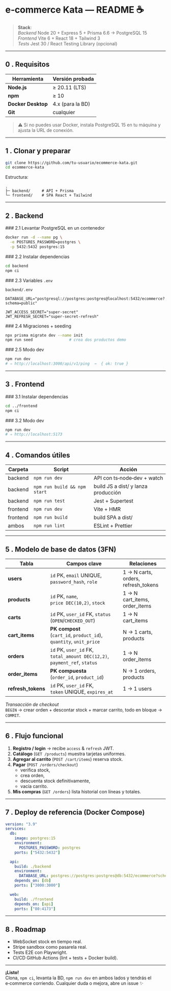 # e‑commerce Kata — README ☕

> **Stack**:  
> *Backend* Node 20 + Express 5 + Prisma 6.6 → PostgreSQL 15  
> *Frontend* Vite 6 + React 18 + Tailwind 3  
> *Tests* Jest 30 / React Testing Library (opcional)

---

## 0 . Requisitos

| Herramienta | Versión probada |
|-------------|-----------------|
| **Node.js** | ≥ 20.11 (LTS) |
| **npm**     | ≥ 10 |
| **Docker Desktop** | 4.x (para la BD) |
| **Git**     | cualquier |

> ⚠️ Si no puedes usar Docker, instala PostgreSQL 15 en tu máquina y ajusta la URL de conexión.

---

## 1 . Clonar y preparar

```bash
git clone https://github.com/tu‑usuario/ecommerce-kata.git
cd ecommerce-kata
```

Estructura:

```
.
├─ backend/     # API + Prisma
└─ frontend/    # SPA React + Tailwind
```

---

## 2 . Backend

### 2.1 Levantar PostgreSQL en un contenedor

```bash
docker run -d --name pg \
  -e POSTGRES_PASSWORD=postgres \
  -p 5432:5432 postgres:15
```

### 2.2 Instalar dependencias

```bash
cd backend
npm ci
```

### 2.3 Variables `.env`

`backend/.env`

```
DATABASE_URL="postgresql://postgres:postgres@localhost:5432/ecommerce?schema=public"

JWT_ACCESS_SECRET="super‑secret"
JWT_REFRESH_SECRET="super‑secret‑refresh"
```

### 2.4 Migraciones + seeding

```bash
npx prisma migrate dev --name init
npm run seed                # crea dos productos demo
```

### 2.5 Modo dev

```bash
npm run dev
# ⇒ http://localhost:3000/api/v1/ping  →  { ok: true }
```

---

## 3 . Frontend

### 3.1 Instalar dependencias

```bash
cd ../frontend
npm ci
```

### 3.2 Modo dev

```bash
npm run dev
# ⇒ http://localhost:5173
```

---

## 4 . Comandos útiles

| Carpeta | Script | Acción |
|---------|--------|--------|
| backend | `npm run dev` | API con ts‑node‑dev + watch |
| backend | `npm run build && npm start` | build JS a dist/ y lanza producción |
| backend | `npm run test` | Jest + Supertest |
| frontend| `npm run dev` | Vite + HMR |
| frontend| `npm run build` | build SPA a dist/ |
| ambos   | `npm run lint` | ESLint + Prettier |

---

## 5 . Modelo de base de datos (3FN)

| Tabla | Campos clave | Relaciones |
|-------|--------------|------------|
| **users** | `id` PK, `email` UNIQUE, `password_hash`, `role` | 1 → N carts, orders, refresh_tokens |
| **products** | `id` PK, `name`, `price DEC(10,2)`, `stock` | 1 → N cart_items, order_items |
| **carts** | `id` PK, `user_id` FK, `status` (`OPEN`/`CHECKED_OUT`) | 1 → N cart_items |
| **cart_items** | **PK compost** (`cart_id`, `product_id`), `quantity`, `unit_price` | N → 1 carts, products |
| **orders** | `id` PK, `user_id` FK, `total_amount DEC(12,2)`, `payment_ref`, `status` | 1 → N order_items |
| **order_items** | **PK compuesta** (`order_id`, `product_id`) | N → 1 orders, products |
| **refresh_tokens** | `id` PK, `user_id` FK, `token` UNIQUE, `expires_at` | 1 → 1 users |

*Transacción de checkout*  
`BEGIN` → crear orden + descontar stock + marcar carrito, todo en bloque → `COMMIT`.

---

## 6 . Flujo funcional

1. **Registro / login** → recibe `access` & `refresh` JWT.  
2. **Catálogo** (`GET /products`) muestra tarjetas uniformes.  
3. **Agregar al carrito** (`POST /cart/items`) reserva stock.  
4. **Pagar** (`POST /orders/checkout`)  
   * verifica stock,  
   * crea orden,  
   * descuenta stock definitivamente,  
   * vacía carrito.  
5. **Mis compras** (`GET /orders`) lista historial con líneas y totales.

---

## 7 . Deploy de referencia (Docker Compose)

```yml
version: "3.9"
services:
  db:
    image: postgres:15
    environment:
      POSTGRES_PASSWORD: postgres
    ports: ["5432:5432"]

  api:
    build: ./backend
    environment:
      DATABASE_URL: postgres://postgres:postgres@db:5432/ecommerce?schema=public
    depends_on: [db]
    ports: ["3000:3000"]

  web:
    build: ./frontend
    depends_on: [api]
    ports: ["80:4173"]
```

---

## 8 . Roadmap

* WebSocket stock en tiempo real.  
* Stripe sandbox como pasarela real.  
* Tests E2E con Playwright.  
* CI/CD GitHub Actions (lint + tests + Docker build).

---

**¡Listo!**  
Clona, `npm ci`, levanta la BD, `npm run dev` en ambos lados y tendrás el e‑commerce corriendo. Cualquier duda o mejora, abre un issue ✨